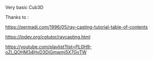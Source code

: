 Very basic Cub3D

Thanks to :

https://permadi.com/1996/05/ray-casting-tutorial-table-of-contents

https://lodev.org/cgtutor/raycasting.html

https://youtube.com/playlist?list=PL0H9-oZl_QOHM34HvD3DiGmwmj5X7GvTW
